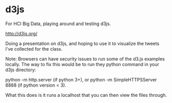d3js
====

For HCI Big Data, playing around and testing d3js.  

http://d3js.org/

Doing a presentation on d3js, and hoping to use it to visualize the tweets I've collected for the class.

Note: Browsers can have security issues to run some of the d3.js examples locally. The way to fix this would be to run 
they python command in your d3js directory: 

python -m http.server (if python 3+), or python -m SimpleHTTPSServer 8888 (if python version < 3).

What this does is it runs a localhost that you can then view the files through.
